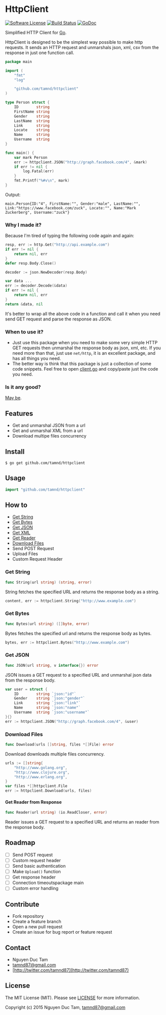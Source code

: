 # HttpClient

[![Software License](https://img.shields.io/badge/license-MIT-brightgreen.svg?style=flat-square)](LICENSE.md)
[![Build Status](https://img.shields.io/travis/tamnd/httpclient/master.svg?style=flat-square)](https://travis-ci.org/tamnd/httpclient)
[![GoDoc](https://img.shields.io/badge/godoc-reference-blue.svg?style=flat-square)](https://godoc.org/github.com/tamnd/httpclient)

Simplified HTTP Client for [Go](http://www.golang.org). 

HttpClient is designed to be the simplest way possible to make http requests. It sends an HTTP request and unmarshals json, xml, csv from the response in just one function call.

```go
package main

import (
	"fmt"
	"log"

	"github.com/tamnd/httpclient"
)

type Person struct {
	ID        string
	FirstName string
	Gender    string
	LastName  string
	Link      string
	Locate    string
	Name      string
	Username  string
}

func main() {
	var mark Person
	err := httpclient.JSON("http://graph.facebook.com/4", &mark)
	if err != nil {
		log.Fatal(err)
	}
	fmt.Printf("%#v\n", mark)
}
```

Output:

```
main.Person{ID:"4", FirstName:"", Gender:"male", LastName:"", Link:"https://www.facebook.com/zuck", Locate:"", Name:"Mark Zuckerberg", Username:"zuck"}
```

### Why I made it?
Because I'm tired of typing the following code again and again: 

```go
resp, err := http.Get("http://api.example.com")
if err != nil {
	return nil, err
}
defer resp.Body.Close()

decoder := json.NewDecoder(resp.Body)

var data ...
err := decoder.Decode(&data)
if err != nil {
	return nil, err
}
return &data, nil
```

It's better to wrap all the above code in a function and call it when you need send GET request and parse the response as JSON.

### When to use it?
- Just use this package when you need to make some very simple HTTP GET requests then unmarshal the response body as json, xml, etc. If you need more than that, just use `net/http`, it is an excellent package, and has all things you need.
- The better way is think that this package is just a collection of some code snippets. Feel free to open [client.go](https://github.com/tamnd/httpclient/blob/master/client.go) and copy/paste just the code you need.


### Is it any good?
[May be](https://news.ycombinator.com/item?id=3067434).


## Features
- Get and unmarshal JSON from a url
- Get and unmarshal XML from a url
- Download multipe files concurrency

## Install
```
$ go get github.com/tamnd/httpclient
```

## Usage

```go
import "github.com/tamnd/httpclient"
```

## How to
- [Get String](#get-string) 
- [Get Bytes](#get-bytes) 
- [Get JSON](#get-json) 
- [Get XML](#get-xml)
- [Get Reader](#get-reader)
- [Download Files](#download-files)
- Send POST Request
- Upload Files
- Custom Request Header

### Get String

```go
func String(url string) (string, error)
```
String fetches the specified URL and returns the response body as a string.

```go
content, err := httpclient.String("http://www.example.com")
```

### Get Bytes

```go
func Bytes(url string) ([]byte, error)
```
Bytes fetches the specified url and returns the response body as bytes.

```go
bytes, err := httpclient.Bytes("http://www.example.com")
```

### Get JSON

```go
func JSON(url string, v interface{}) error
```
JSON issues a GET request to a specified URL and unmarshal json data from the
response body.

```go
var user = struct {
    ID        string `json:"id"`
    Gender    string `json:"gender"`
    Link      string `json:"link"`
    Name      string `json:"name"`
    Username  string `json:"username"`
}{}
err := httpclient.JSON("http://graph.facebook.com/4", &user)
```

### Download Files

```go
func Download(urls []string, files *[]File) error
```
Download downloads multiple files concurrency.

```go
urls := []string{
	"http://www.golang.org",
	"http://www.clojure.org",
	"http://www.erlang.org",
}
var files *[]httpclient.File
err := httpclient.Download(urls, files)
```


#### Get Reader from Response

```go
func Reader(url string) (io.ReadCloser, error)
```
Reader issues a GET request to a specified URL and returns an reader from the
response body.


## Roadmap
- [ ] Send POST request
- [ ] Custom request header
- [ ] Send basic authentication
- [ ] Make `Upload()` function
- [ ] Get response header
- [ ] Connection timeoutspackage main
- [ ] Custom error handling

## Contribute

- Fork repository
- Create a feature branch
- Open a new pull request
- Create an issue for bug report or feature request

## Contact

- Nguyen Duc Tam
- [tamnd87@gmail.com](mailto:tamnd87@gmail.com)
- [http://twitter.com/tamnd87](http://twitter.com/tamnd87)

## License
The MIT License (MIT). Please see [LICENSE](LICENSE) for more information.

Copyright (c) 2015 Nguyen Duc Tam, tamnd87@gmail.com

